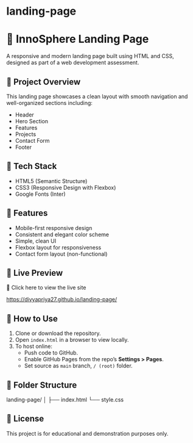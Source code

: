 # landing-page
# 🚀 InnoSphere Landing Page

A responsive and modern landing page built using HTML and CSS, designed as part of a web development assessment.

## 📌 Project Overview

This landing page showcases a clean layout with smooth navigation and well-organized sections including:

- Header
- Hero Section
- Features
- Projects
- Contact Form
- Footer

## 🧰 Tech Stack

- HTML5 (Semantic Structure)
- CSS3 (Responsive Design with Flexbox)
- Google Fonts (Inter)

## 🎯 Features

- Mobile-first responsive design
- Consistent and elegant color scheme
- Simple, clean UI
- Flexbox layout for responsiveness
- Contact form layout (non-functional)

## 📱 Live Preview

🔗 Click here to view the live site

https://divyapriya27.github.io/landing-page/

## 💾 How to Use

1. Clone or download the repository.
2. Open `index.html` in a browser to view locally.
3. To host online:
   - Push code to GitHub.
   - Enable GitHub Pages from the repo’s **Settings > Pages**.
   - Set source as `main` branch, `/ (root)` folder.

## 📁 Folder Structure

landing-page/
│
├── index.html
└── style.css

## 📄 License

This project is for educational and demonstration purposes only.
